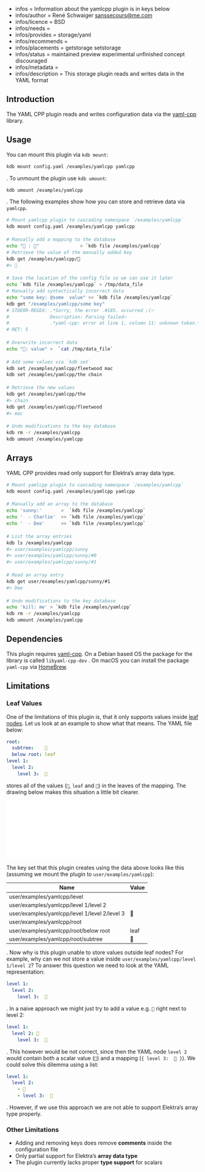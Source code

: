 - infos = Information about the yamlcpp plugin is in keys below
- infos/author = René Schwaiger <sanssecours@me.com>
- infos/licence = BSD
- infos/needs =
- infos/provides = storage/yaml
- infos/recommends =
- infos/placements = getstorage setstorage
- infos/status = maintained preview experimental unfinished concept discouraged
- infos/metadata =
- infos/description = This storage plugin reads and writes data in the YAML format

## Introduction

The YAML CPP plugin reads and writes configuration data via the [yaml-cpp][] library.

## Usage

You can mount this plugin via `kdb mount`:

```sh
kdb mount config.yaml /examples/yamlcpp yamlcpp
```

. To unmount the plugin use  `kdb umount`:

```sh
kdb umount /examples/yamlcpp
```

. The following examples show how you can store and retrieve data via `yamlcpp`.

```sh
# Mount yamlcpp plugin to cascading namespace `/examples/yamlcpp`
kdb mount config.yaml /examples/yamlcpp yamlcpp

# Manually add a mapping to the database
echo "🔑 : 🐳"               > `kdb file /examples/yamlcpp`
# Retrieve the value of the manually added key
kdb get /examples/yamlcpp/🔑
#> 🐳

# Save the location of the config file so we can use it later
echo `kdb file /examples/yamlcpp` > /tmp/data_file
# Manually add syntactically incorrect data
echo "some key: @some  value" >> `kdb file /examples/yamlcpp`
kdb get "/examples/yamlcpp/some key"
# STDERR-REGEX: .*Sorry, the error .#185. occurred ;(⏎
#               Description: Parsing failed⏎
#               .*yaml-cpp: error at line 1, column 11: unknown token.*
# RET: 5

# Overwrite incorrect data
echo "🔑: value" >  `cat /tmp/data_file`

# Add some values via `kdb set`
kdb set /examples/yamlcpp/fleetwood mac
kdb set /examples/yamlcpp/the chain

# Retrieve the new values
kdb get /examples/yamlcpp/the
#> chain
kdb get /examples/yamlcpp/fleetwood
#> mac

# Undo modifications to the key database
kdb rm -r /examples/yamlcpp
kdb umount /examples/yamlcpp
```

## Arrays

YAML CPP provides read only support for Elektra’s array data type.

```sh
# Mount yamlcpp plugin to cascading namespace `/examples/yamlcpp`
kdb mount config.yaml /examples/yamlcpp yamlcpp

# Manually add an array to the database
echo 'sunny:'       >  `kdb file /examples/yamlcpp`
echo '  - Charlie'  >> `kdb file /examples/yamlcpp`
echo '  - Dee'      >> `kdb file /examples/yamlcpp`

# List the array entries
kdb ls /examples/yamlcpp
#> user/examples/yamlcpp/sunny
#> user/examples/yamlcpp/sunny/#0
#> user/examples/yamlcpp/sunny/#1

# Read an array entry
kdb get user/examples/yamlcpp/sunny/#1
#> Dee

# Undo modifications to the key database
echo 'kill: me' > `kdb file /examples/yamlcpp`
kdb rm -r /examples/yamlcpp
kdb umount /examples/yamlcpp
```

## Dependencies

This plugin requires [yaml-cpp][]. On a Debian based OS the package for the library is called `libyaml-cpp-dev` . On macOS you can install the package `yaml-cpp` via [HomeBrew](https://brew.sh).

## Limitations

### Leaf Values

One of the limitations of this plugin is, that it only supports values inside [leaf nodes](https://github.com/ElektraInitiative/libelektra/issues/106). Let us look at an example to show what that means. The YAML file below:

```yaml
root:
  subtree:    🍂
  below root: leaf
level 1:
  level 2:
    level 3:  🍁
```

stores all of the values (`🍂`, `leaf` and `🍁`) in the leaves of the mapping. The drawing below makes this situation a little bit clearer.

![Tree](./yamlcpp/Tree.pdf)

The key set that this plugin creates using the data above looks like this (assuming we mount the plugin to `user/examples/yamlcpp`):

|     Name                                      | Value |
|-----------------------------------------------|-------|
| user/examples/yamlcpp/level                   |       |
| user/examples/yamlcpp/level 1/level 2         |       |
| user/examples/yamlcpp/level 1/level 2/level 3 | 🍁    |
| user/examples/yamlcpp/root                    |       |
| user/examples/yamlcpp/root/below root         | leaf  |
| user/examples/yamlcpp/root/subtree            | 🍂    |

. Now why is this plugin unable to store values outside leaf nodes? For example, why can we not store a value inside `user/examples/yamlcpp/level 1/level 2`? To answer this question we need to look at the YAML representation:

```yaml
level 1:
  level 2:
    level 3:  🍁
```

. In a naive approach we might just try to add a value e.g.  `🙈` right next to level 2:

```yaml
level 1:
  level 2: 🙈
    level 3:  🍁
```

. This however would be not correct, since then the YAML node `level 2` would contain both a scalar value (`🙈`) and a mapping (`{ level 3:  🍁 }`). We could solve this dilemma using a list:

```yaml
level 1:
  level 2:
    - 🙈
    - level 3:  🍁
```

. However, if we use this approach we are not able to support Elektra’s array type properly.

### Other Limitations

- Adding and removing keys does remove **comments** inside the configuration file
- Only partial support for Elektra’s **array data type**
- The plugin currently lacks proper **type support** for scalars

[yaml-cpp]: https://github.com/jbeder/yaml-cpp
